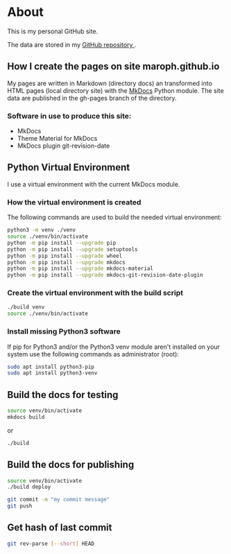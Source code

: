 # About
This is my personal GitHub site.

The data are stored in my [GitHub repository ](https://github.com/maroph/maroph.github.io).

## How I create the pages on site maroph.github.io
My pages are written in Markdown (directory docs) an transformed into HTML 
pages (local directory site) with the [MkDocs](https://www.mkdocs.org/) Python
module. The site data are published in the gh-pages branch of the directory.

### Software in use to produce this site:

- MkDocs
- Theme Material for MkDocs
- MkDocs plugin git-revision-date

## Python Virtual Environment
I use a virtual environment with the current MkDocs module.

### How the virtual environment is created
The following commands are used to build the needed virtual environment:

```bash
python3 -m venv ./venv
source ./venv/bin/activate
python -m pip install --upgrade pip
python -m pip install --upgrade setuptools
python -m pip install --upgrade wheel
python -m pip install --upgrade mkdocs
python -m pip install --upgrade mkdocs-material
python -m pip install --upgrade mkdocs-git-revision-date-plugin
```

### Create the virtual environment with the build script

```bash
./build venv
source ./venv/bin/activate
```

### Install missing Python3 software
If pip for Python3 and/or the Python3 venv module aren't installed on your system
use the following commands as administrator (root):

```bash
sudo apt install python3-pip
sudo apt install python3-venv
```

##  Build the docs for testing

```bash
source venv/bin/activate
mkdocs build
```

or

```bash
./build
```

## Build the docs for publishing

```bash
source venv/bin/activate
./build deploy
```

```bash
git commit -m "my commit message"
git push
```

## Get hash of last commit

```bash
git rev-parse [--short] HEAD
```

